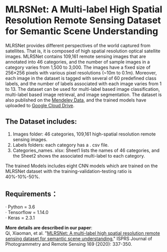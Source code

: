 # MLRSNet: A Multi-label High Spatial Resolution Remote Sensing Dataset for Semantic Scene Understanding 

MLRSNet provides different perspectives of the world captured from satellites. That is, it is composed of high spatial resolution optical satellite images. MLRSNet contains 109,161 remote sensing images that are annotated into 46 categories, and the number of sample images in a category varies from 1,500 to 3,000. The images have a fixed size of 256×256 pixels with various pixel resolutions (~10m to 0.1m). Moreover, each image in the dataset is tagged with several of 60 predefined class labels, and the number of labels associated with each image varies from 1 to 13. The dataset can be used for multi-label based image classification, multi-label based image retrieval, and image segmentation. The dataset is also published on the [Mendeley Data](https://data.mendeley.com/datasets/7j9bv9vwsx/3), and the trained models have uploaded to [Google Cloud Drive](https://drive.google.com/drive/folders/1c1YJvOadeyHjpNOD60U2i61OKxOoeEU7?usp=sharing).

## The Dataset includes:
1.	Images folder: 46 categories, 109,161 high-spatial resolution remote sensing images.
2.	Labels folders: each category has a . csv file.
3.	Categories_names. xlsx: Sheet1 lists the names of 46 categories, and the Sheet2 shows the associated multi-label to each category.

The trained Models includes eight CNN models which are trained on the MLRSNet dataset with the training-validation-testing ratio is 40%-10%-50%. 

## Requirements：
· Python = 3.6  
· Tensorflow = 1.14.0  
· Keras = 2.3.1  

**More details are described in our paper**:  
Qi, Xiaoman, et al. "[MLRSNet: A multi-label high spatial resolution remote sensing dataset for semantic scene understanding.](https://www.sciencedirect.com/science/article/abs/pii/S0924271620302677)" ISPRS Journal of Photogrammetry and Remote Sensing 169 (2020): 337-350.
